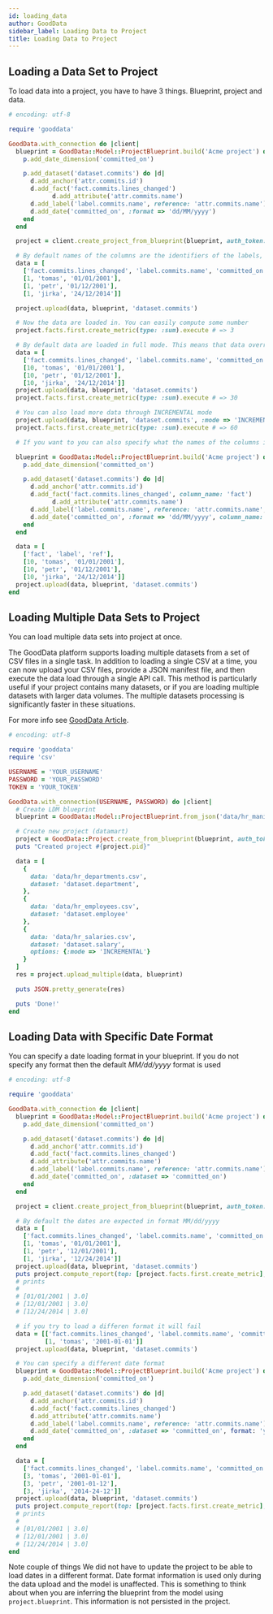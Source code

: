 ```yaml
---
id: loading_data
author: GoodData
sidebar_label: Loading Data to Project
title: Loading Data to Project
---
```


Loading a Data Set to Project
-------

To load data into a project, you have to have 3 things. Blueprint, project and data.

```ruby
# encoding: utf-8

require 'gooddata'

GoodData.with_connection do |client|
  blueprint = GoodData::Model::ProjectBlueprint.build('Acme project') do |p|
    p.add_date_dimension('committed_on')

    p.add_dataset('dataset.commits') do |d|
      d.add_anchor('attr.commits.id')
      d.add_fact('fact.commits.lines_changed')
            d.add_attribute('attr.commits.name')
      d.add_label('label.commits.name', reference: 'attr.commits.name')
      d.add_date('committed_on', :format => 'dd/MM/yyyy')
    end
  end

  project = client.create_project_from_blueprint(blueprint, auth_token: 'TOKEN')

  # By default names of the columns are the identifiers of the labels, facts, or names of references
  data = [
    ['fact.commits.lines_changed', 'label.commits.name', 'committed_on'],
    [1, 'tomas', '01/01/2001'],
    [1, 'petr', '01/12/2001'],
    [1, 'jirka', '24/12/2014']]

  project.upload(data, blueprint, 'dataset.commits')

  # Now the data are loaded in. You can easily compute some number
  project.facts.first.create_metric(type: :sum).execute # => 3

  # By default data are loaded in full mode. This means that data override all previous data in the dataset
  data = [
    ['fact.commits.lines_changed', 'label.commits.name', 'committed_on'],
    [10, 'tomas', '01/01/2001'],
    [10, 'petr', '01/12/2001'],
    [10, 'jirka', '24/12/2014']]
  project.upload(data, blueprint, 'dataset.commits')
  project.facts.first.create_metric(type: :sum).execute # => 30

  # You can also load more data through INCREMENTAL mode
  project.upload(data, blueprint, 'dataset.commits', :mode => 'INCREMENTAL')
  project.facts.first.create_metric(type: :sum).execute # => 60

  # If you want to you can also specify what the names of the columns in the CSV is going to be

  blueprint = GoodData::Model::ProjectBlueprint.build('Acme project') do |p|
    p.add_date_dimension('committed_on')

    p.add_dataset('dataset.commits') do |d|
      d.add_anchor('attr.commits.id')
      d.add_fact('fact.commits.lines_changed', column_name: 'fact')
            d.add_attribute('attr.commits.name')
      d.add_label('label.commits.name', reference: 'attr.commits.name', column_name: 'label' )
      d.add_date('committed_on', :format => 'dd/MM/yyyy', column_name: 'ref')
    end
  end

  data = [
    ['fact', 'label', 'ref'],
    [10, 'tomas', '01/01/2001'],
    [10, 'petr', '01/12/2001'],
    [10, 'jirka', '24/12/2014']]
  project.upload(data, blueprint, 'dataset.commits')
end
```

Loading Multiple Data Sets to Project
-------

You can load multiple data sets into project at once.

The GoodData platform supports loading multiple datasets from a set of
CSV files in a single task. In addition to loading a single CSV at a
time, you can now upload your CSV files, provide a JSON manifest file,
and then execute the data load through a single API call. This method is
particularly useful if your project contains many datasets, or if you
are loading multiple datasets with larger data volumes. The multiple
datasets processing is significantly faster in these situations.

For more info see [GoodData
Article](http://developer.gooddata.com/article/multiload-of-csv-data).

```ruby
# encoding: utf-8

require 'gooddata'
require 'csv'

USERNAME = 'YOUR_USERNAME'
PASSWORD = 'YOUR_PASSWORD'
TOKEN = 'YOUR_TOKEN'

GoodData.with_connection(USERNAME, PASSWORD) do |client|
  # Create LDM blueprint
  blueprint = GoodData::Model::ProjectBlueprint.from_json('data/hr_manifest.json')

  # Create new project (datamart)
  project = GoodData::Project.create_from_blueprint(blueprint, auth_token: TOKEN)
  puts "Created project #{project.pid}"

  data = [
    {
      data: 'data/hr_departments.csv',
      dataset: 'dataset.department',
    },
    {
      data: 'data/hr_employees.csv',
      dataset: 'dataset.employee'
    },
    {
      data: 'data/hr_salaries.csv',
      dataset: 'dataset.salary',
      options: {:mode => 'INCREMENTAL'}
    }
  ]
  res = project.upload_multiple(data, blueprint)

  puts JSON.pretty_generate(res)

  puts 'Done!'
end
```

Loading Data with Specific Date Format
-------

You can specify a date loading format in your blueprint. If you do not
specify any format then the default *MM/dd/yyyy* format is used

```ruby
# encoding: utf-8

require 'gooddata'

GoodData.with_connection do |client|
  blueprint = GoodData::Model::ProjectBlueprint.build('Acme project') do |p|
    p.add_date_dimension('committed_on')

    p.add_dataset('dataset.commits') do |d|
      d.add_anchor('attr.commits.id')
      d.add_fact('fact.commits.lines_changed')
  	  d.add_attribute('attr.commits.name')
      d.add_label('label.commits.name', reference: 'attr.commits.name')
      d.add_date('committed_on', :dataset => 'committed_on')
    end
  end

  project = client.create_project_from_blueprint(blueprint, auth_token: 'token')

  # By default the dates are expected in format MM/dd/yyyy
  data = [
    ['fact.commits.lines_changed', 'label.commits.name', 'committed_on'],
    [1, 'tomas', '01/01/2001'],
    [1, 'petr', '12/01/2001'],
    [1, 'jirka', '12/24/2014']]
  project.upload(data, blueprint, 'dataset.commits')
  puts project.compute_report(top: [project.facts.first.create_metric], left: ['committed_on.date'])
  # prints
  #
  # [01/01/2001 | 3.0]
  # [12/01/2001 | 3.0]
  # [12/24/2014 | 3.0]

  # if you try to load a differen format it will fail
  data = [['fact.commits.lines_changed', 'label.commits.name', 'committed_on'],
          [1, 'tomas', '2001-01-01']]
  project.upload(data, blueprint, 'dataset.commits')

  # You can specify a different date format
  blueprint = GoodData::Model::ProjectBlueprint.build('Acme project') do |p|
    p.add_date_dimension('committed_on')

    p.add_dataset('dataset.commits') do |d|
      d.add_anchor('attr.commits.id')
      d.add_fact('fact.commits.lines_changed')
  	  d.add_attribute('attr.commits.name')
      d.add_label('label.commits.name', reference: 'attr.commits.name')
      d.add_date('committed_on', :dataset => 'committed_on', format: 'yyyy-dd-MM')
    end
  end

  data = [
    ['fact.commits.lines_changed', 'label.commits.name', 'committed_on'],
    [3, 'tomas', '2001-01-01'],
    [3, 'petr', '2001-01-12'],
    [3, 'jirka', '2014-24-12']]
  project.upload(data, blueprint, 'dataset.commits')
  puts project.compute_report(top: [project.facts.first.create_metric], left: ['committed_on.date'])
  # prints
  #
  # [01/01/2001 | 3.0]
  # [12/01/2001 | 3.0]
  # [12/24/2014 | 3.0]
end  
```

Note couple of things We did not have to update the project to be able
to load dates in a different format. Date format information is used
only during the data upload and the model is unaffected. This is
something to think about when you are inferring the blueprint from the
model using `project.blueprint`. This information is not persisted in
the project.
